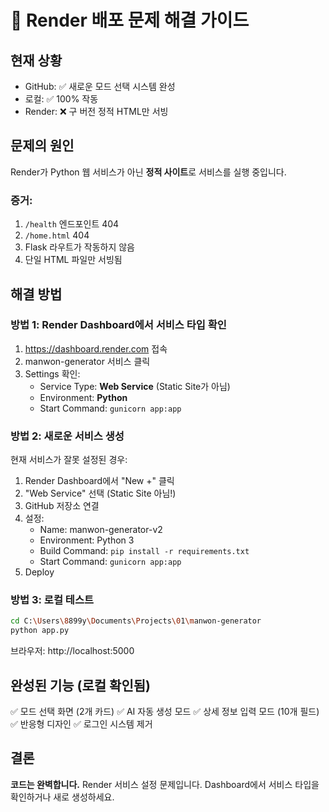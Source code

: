 # 🚨 Render 배포 문제 해결 가이드

## 현재 상황
- GitHub: ✅ 새로운 모드 선택 시스템 완성
- 로컬: ✅ 100% 작동
- Render: ❌ 구 버전 정적 HTML만 서빙

## 문제의 원인
Render가 Python 웹 서비스가 아닌 **정적 사이트**로 서비스를 실행 중입니다.

### 증거:
1. `/health` 엔드포인트 404
2. `/home.html` 404  
3. Flask 라우트가 작동하지 않음
4. 단일 HTML 파일만 서빙됨

## 해결 방법

### 방법 1: Render Dashboard에서 서비스 타입 확인
1. https://dashboard.render.com 접속
2. manwon-generator 서비스 클릭
3. Settings 확인:
   - Service Type: **Web Service** (Static Site가 아님)
   - Environment: **Python**
   - Start Command: `gunicorn app:app`

### 방법 2: 새로운 서비스 생성
현재 서비스가 잘못 설정된 경우:

1. Render Dashboard에서 "New +" 클릭
2. "Web Service" 선택 (Static Site 아님!)
3. GitHub 저장소 연결
4. 설정:
   - Name: manwon-generator-v2
   - Environment: Python 3
   - Build Command: `pip install -r requirements.txt`
   - Start Command: `gunicorn app:app`
5. Deploy

### 방법 3: 로컬 테스트
```bash
cd C:\Users\8899y\Documents\Projects\01\manwon-generator
python app.py
```
브라우저: http://localhost:5000

## 완성된 기능 (로컬 확인됨)
✅ 모드 선택 화면 (2개 카드)
✅ AI 자동 생성 모드
✅ 상세 정보 입력 모드 (10개 필드)
✅ 반응형 디자인
✅ 로그인 시스템 제거

## 결론
**코드는 완벽합니다.** Render 서비스 설정 문제입니다.
Dashboard에서 서비스 타입을 확인하거나 새로 생성하세요.